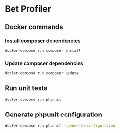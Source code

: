 # Bet Profiler

## Docker commands

### Install composer dependencies

```bash
docker-compose run composer install
```

### Update composer dependencies

```bash
docker-compose run composer update
```

## Run unit tests

```bash
docker-compose run phpunit
```

## Generate phpunit configuration

```bash
docker-compose run phpunit --generate-configuration
```